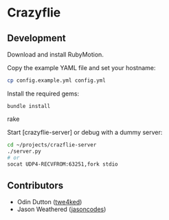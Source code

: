 # Crazyflie

## Development

Download and install RubyMotion.

Copy the example YAML file and set your hostname:

``` sh
cp config.example.yml config.yml
```

Install the required gems:

```
bundle install
```

rake

Start [crazyflie-server] or debug with a dummy server:

``` sh
cd ~/projects/crazflie-server
./server.py
# or
socat UDP4-RECVFROM:63251,fork stdio
```

## Contributors

* Odin Dutton ([twe4ked])
* Jason Weathered ([jasoncodes])

[jasoncodes]: https://github.com/jasoncodes
[twe4ked]: https://github.com/twe4ked
[crazflie-server]: https://github.com/jasoncodes/crazyflie-server
